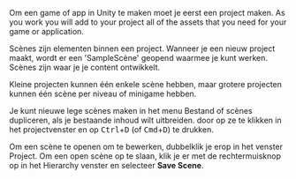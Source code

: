 Om een game of app in Unity te maken moet je eerst een project maken. As you work you will add to your project all of the assets that you need for your game or application.

Scènes zijn elementen binnen een project. Wanneer je een nieuw project maakt, wordt er een 'SampleScène' geopend waarmee je kunt werken. Scènes zijn waar je je content ontwikkelt.

Kleine projecten kunnen één enkele scène hebben, maar grotere projecten kunnen één scène per niveau of minigame hebben.

Je kunt nieuwe lege scènes maken in het menu Bestand of scènes dupliceren, als je bestaande inhoud wilt uitbreiden. door op ze te klikken in het projectvenster en op <kbd>Ctrl</kbd>+<kbd>D</kbd> (of <kbd>Cmd</kbd>+<kbd>D</kbd>) te drukken.

Om een scène te openen om te bewerken, dubbelklik je erop in het venster Project. Om een open scène op te slaan, klik je er met de rechtermuisknop op in het Hierarchy venster en selecteer **Save Scene**.
